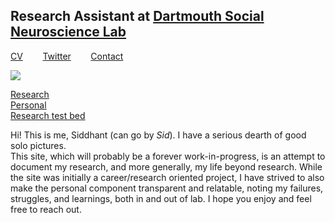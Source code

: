 ## Research Assistant at [Dartmouth Social Neuroscience Lab](http://www.dartmouth-socialneurolab.com)
[CV](https://drive.google.com/file/d/1re4ELCf2sCyWzUF3h9sbAehXcIgBKgx4/view?usp=sharing)&nbsp;&nbsp;&nbsp;&nbsp;&nbsp;&nbsp;&nbsp;&nbsp;[Twitter](https://twitter.com/SiddhantIyer6)&nbsp;&nbsp;&nbsp;&nbsp;&nbsp;&nbsp;&nbsp;&nbsp;[Contact](mailto:siddhant.kumar.iyer@gmail.com)

![](images/sid.jpg)

[Research](Research.md)  
[Personal](Personal.md)  
[Research test bed](research_testbed.md)  

Hi! This is me, Siddhant (can go by _Sid_). I have a serious dearth of good solo pictures.  
This site, which will probably be a forever work-in-progress, is an attempt to document my research, and more generally, my life beyond research. While the site was initially a career/research oriented project, I have strived to also make the personal component transparent and relatable, noting my failures, struggles, and learnings, both in and out of lab. I hope you enjoy and feel free to reach out.

